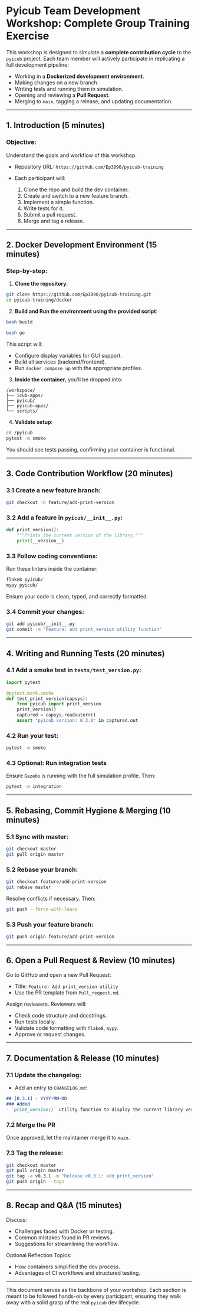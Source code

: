 # Pyicub Team Development Workshop: Complete Group Training Exercise

This workshop is designed to simulate a **complete contribution cycle** to the `pyicub` project. Each team member will actively participate in replicating a full development pipeline:

* Working in a **Dockerized development environment**.
* Making changes on a new branch.
* Writing tests and running them in simulation.
* Opening and reviewing a **Pull Request**.
* Merging to `main`, tagging a release, and updating documentation.

---

## 1. Introduction (5 minutes)

### Objective:

Understand the goals and workflow of this workshop.

* Repository URL: `https://github.com/Ep3896/pyicub-training`
* Each participant will:

  1. Clone the repo and build the dev container.
  2. Create and switch to a new feature branch.
  3. Implement a simple function.
  4. Write tests for it.
  5. Submit a pull request.
  6. Merge and tag a release.

---

## 2. Docker Development Environment (15 minutes)

### Step-by-step:

1. **Clone the repository**:

```bash
git clone https://github.com/Ep3896/pyicub-training.git
cd pyicub-training/docker
```

2. **Build and Run the environment using the provided script**:


```bash
bash build
```

```bash
bash go
```

This script will:

* Configure display variables for GUI support.
* Build all services (backend/frontend).
* Run `docker compose up` with the appropriate profiles.

3. **Inside the container**, you’ll be dropped into:

```
/workspace/
├── icub-apps/
├── pyicub/
├── pyicub-apps/
└── scripts/
```

4. **Validate setup**:

```bash
cd /pyicub
pytest -m smoke
```

You should see tests passing, confirming your container is functional.

---

## 3. Code Contribution Workflow (20 minutes)

### 3.1 Create a new feature branch:

```bash
git checkout -b feature/add-print-version
```

### 3.2 Add a feature in `pyicub/__init__.py`:

```python
def print_version():
    """Prints the current version of the library."""
    print(__version__)
```

### 3.3 Follow coding conventions:

Run these linters inside the container:

```bash
flake8 pyicub/
mypy pyicub/
```

Ensure your code is clean, typed, and correctly formatted.

### 3.4 Commit your changes:

```bash
git add pyicub/__init__.py
git commit -m "Feature: add print_version utility function"
```

---

## 4. Writing and Running Tests (20 minutes)

### 4.1 Add a smoke test in `tests/test_version.py`:

```python
import pytest

@pytest.mark.smoke
def test_print_version(capsys):
    from pyicub import print_version
    print_version()
    captured = capsys.readouterr()
    assert "pyicub version: 0.3.0" in captured.out
```

### 4.2 Run your test:

```bash
pytest -m smoke
```

### 4.3 Optional: Run integration tests

Ensure `Gazebo` is running with the full simulation profile. Then:

```bash
pytest -m integration
```

---

## 5. Rebasing, Commit Hygiene & Merging (10 minutes)

### 5.1 Sync with master:

```bash
git checkout master
git pull origin master
```

### 5.2 Rebase your branch:

```bash
git checkout feature/add-print-version
git rebase master
```

Resolve conflicts if necessary. Then:

```bash
git push --force-with-lease
```

### 5.3 Push your feature branch:

```bash
git push origin feature/add-print-version
```

---

## 6. Open a Pull Request & Review (10 minutes)

Go to GitHub and open a new Pull Request:

* Title: `Feature: Add print_version utility`
* Use the PR template from `Pull_request.md`.

Assign reviewers. Reviewers will:

* Check code structure and docstrings.
* Run tests locally.
* Validate code formatting with `flake8`, `mypy`.
* Approve or request changes.

---

## 7. Documentation & Release (10 minutes)

### 7.1 Update the changelog:

* Add an entry to `CHANGELOG.md`:

```md
## [0.3.1] - YYYY-MM-DD
### Added
- `print_version()` utility function to display the current library version.
```

### 7.2 Merge the PR

Once approved, let the maintainer merge it to `main`.

### 7.3 Tag the release:

```bash
git checkout master
git pull origin master
git tag -a v0.3.1 -m "Release v0.3.1: add print_version"
git push origin --tags
```

---

## 8. Recap and Q\&A (15 minutes)

Discuss:

* Challenges faced with Docker or testing.
* Common mistakes found in PR reviews.
* Suggestions for streamlining the workflow.

Optional Reflection Topics:

* How containers simplified the dev process.
* Advantages of CI workflows and structured testing.

---

This document serves as the backbone of your workshop. Each section is meant to be followed hands-on by every participant, ensuring they walk away with a solid grasp of the real `pyicub` dev lifecycle.
